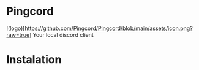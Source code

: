 # Pingcord
!(logo)[https://github.com/Pingcord/Pingcord/blob/main/assets/icon.png?raw=true]
Your local discord client

# Instalation
